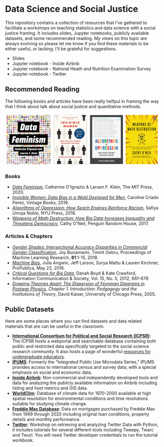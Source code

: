 # Data Science and Social Justice

This repository contains a collection of resources that I've gathered to facilitate a workshops on teaching statistics and data science with a social justice framing.  It includes slides, Jupyter notebooks, publicly available datasets, and some recommended reading.  My views on this topic are always evolving so please let me know if you find these materials to be either useful, or lacking; I'll be grateful for suggestions.

* Slides
* Jupyter notebook - Inside Airbnb
* Jupyter notebook - National Heath and Nutrition Examination Survey
* Jupyter notebook - Twitter

## Recommended Reading

The following books and articles have been really helfpul in framing the way that I think about talk about social justice and quantitative methods.  

![recommended_texts.png](https://github.com/annahaensch/DataAndSocialJustice/blob/main/Figures/recommended_texts.png?raw=true)

### Books

* [_Data Feminism_](https://data-feminism.mitpress.mit.edu/), Catherine D'Ignazio & Laruen F. Klein, The MIT Press, 2020.
* [_Invisible Women: Data Bias in a Wold Designed for Men_](https://carolinecriadoperez.com/book/invisible-women/), Caroline Criado Perez, Vintage Books, 2019.
* [_Algorithms of Oppression: How Seach Engines Reinforce Racism_](https://nyupress.org/9781479837243/algorithms-of-oppression/), Safiya Umoja Noble, NYU Press, 2018.
* [_Weapons of Math Destruction: How Big Data Increases Inequality and Threatens Democracy_](https://www.penguinrandomhouse.com/books/241363/weapons-of-math-destruction-by-cathy-oneil/), Cathy O'Neil, Penguin Random House, 2017.

### Articles & Chapters

* [_Gender Shades: Intersectional Accuracy Disparities in
Commercial Gender Classification_](http://proceedings.mlr.press/v81/buolamwini18a/buolamwini18a.pdf), Joy Buoamwini, Timnit Gebru, Proceedings of Machine Learning Research, __81__:1-15, 2018.
* [_Machine Bias_](https://www.propublica.org/article/machine-bias-risk-assessments-in-criminal-sentencing), Julia Angwin, Jeff Larson, Surya Mattu & Lauren Kirchner, ProPublica, May 23, 2016.
* [_Critical Questions for Big Data_](https://people.cs.kuleuven.be/~bettina.berendt/teaching/ViennaDH15/boyd_crawford_2012.pdf), Danah Boyd & Kate Crawford, Information Communication & Society, Vol. 15, No. 5, 2012, 661-679
* [_Drawing Theories Apart: The Dispersion of Feynman Diagrams in Postwar Physics_](), _Chapter 1: Introduction: Pedgagogy and the Institutions of Theory_, David Kaiser, University of Chicago Press, 2005.

## Public Datasets

Here are some places where you can find datasets and data related materials that are can be useful in the classroom.

* [__International Consortium for Political and Social Research (ICPSR)__](https://www.icpsr.umich.edu/web/pages/): The ICPSR hosts a webportal and searchable database containing both public and restricted data specifically targeted to the social science research community.  It also hosts a page of wonderful [resources for undergraduate educators](https://www.icpsr.umich.edu/web/pages/instructors/teacher-resources.html).
* [__IPUMS__](https://ipums.org/): Formerly the "Integrated Public Use Microdata Series," IPUMS provides access to international census and survey data, with a special emphasis on social and economic data.
* [__Inside Airbnb__](http://insideairbnb.com/): Non-commercial and independently developed tools and data for analyzing the publicly available information on Airbnb including listing and hsot metrics and GIS data.
* [__WorldClim__](https://www.worldclim.org/data/worldclim21.html): Database of climate data for 1970-2000 available at high spatial resolution for environmental conditions and time resolutions suitable for studying climate change.
* [__Freddie Mac Database__](http://www.freddiemac.com/research/datasets/sf_loanlevel_dataset.page): Data on mortgages purchased by Freddie Mac from 1999 through 2020 including original loan conditions, property details and monthly performance.
* [__Twitter__](https://annahaensch.github.io/TwitterAPIWorkshop/): Workshop on retrieving and analyzing Twitter Data with Python, it includes tutorials for several different tools including Tweepy, Twarc and Twurl.  You will need Twitter developer credentials to run the tutorial workbook. 

